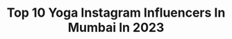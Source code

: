 ---
title: Top 10 Yoga Instagram Influencers In Mumbai In 2023
description: >-
  Find top yoga Instagram influencers in Mumbai in 2023. Most popular hashtags: #yoga #mumbai #fashion #love.
platform: Instagram
hits: 80
text_top: See the most popular Instagram influencers on inBeat.
text_bottom: inBeat holds 80 Instagram influencers like this in Mumbai, India for you to work with.
profiles:
  - username: "nishankguptaaa"
    fullname: >-
      👑 Nishank Gupta 👑
    bio: >-
      NEVER GIVE UP ✌ DM for paid promotion and collaboration 👇👇 📩Manged By : @zindagi.ki.sacchaai
    location: "India"
    followers: 8092
    engagement: 578
    commentsToLikes: 0.170968
    id: ckap20rarwvui0i782f91fncj
    verified: false
    hashtags: "#potraitphotography, #trending, #photography, #beautiful"
  - username: "rakul.preet143"
    fullname: >-
      Rakul Preet 💙
    bio: >-
      This is the Fan Club of Tollywood Star Rakul Preet Singh On insta.Follow us for Exclusive News,pic & Videos About Rakulpreet YouTube 👇
    location: "India"
    followers: 847338
    engagement: 108
    commentsToLikes: 0.002647
    id: ck5bwoe88m3d40i11ytygrn7s
    verified: false
    hashtags: "#hyderabad, #saipallavi, #samanthaakkineni, #repost"
  - username: "nishayogini"
    fullname: >-
      Nisha Dhaundiyal
    bio: >-
      25nov🎂 @mtvroadies Roadies Revolution 👑 Fuelled 💪 by @muscleblaze MissChd.🥇Fitnessmodel💪 Yoga Expert🤸PET🧑‍🏫 PaidCollaboration 📧
    location: "India"
    followers: 219164
    engagement: 506
    commentsToLikes: 0.011972
    id: ck8tbtcfpx2720j78h3e7a1av
    verified: false
    hashtags: "#reels, #trendingpic, #positivevibes, #lifestyleblogger"
  - username: "moryamajha"
    fullname: >-
      Morya Majha | INDIA
    bio: >-
      ● Official INSTAGRAM Page ● Mumbai, Maharashtra & India's Favourite #Ganpati Page . ◆ Use Hashtag - #Moryamajha ◆ Dm for Promotions / Collaborations
    location: "India"
    followers: 27796
    engagement: 350
    commentsToLikes: 0.013170
    id: ck14j2t2gicdu0i198h80mtxh
    verified: false
    hashtags: "#ganesha, #ganeshutsav2020, #mumbaibizarre, #panjim"
  - username: "barkhasingh0308"
    fullname: >-
      Barkha Singh
    bio: >-
      Actor | Content creator | Traveller Carpe Diem ✨ 🗺️ Travel. Lifestyle. Fashion. Animal lover ❤ Environmentalist 🌿 Karma 🙏 My session - Graphy select 👇
    location: "India"
    followers: 2593183
    engagement: 766
    commentsToLikes: 0.002536
    id: ck5ztqryn0yaq0i149lsvd6bp
    verified: true
    hashtags: "#staystylish, #tuesday, #partnered, #rooftop"
  - username: "nehaiyerofficial"
    fullname: >-
      Neha Sharma Iyer 💫🧿
    bio: >-
      On the journey to myself I've been so many people 🕊🌈 Actor | Model | Radio Jockey | Anchor | Single Mum💕 Grief Survivor 💟 Personal Blog 📸✍
    location: "India"
    followers: 107984
    engagement: 316
    commentsToLikes: 0.020324
    id: ck14iypdohs7x0i19hnrk4ckn
    verified: true
    hashtags: "#saree, #reels, #reelitfeelit, #reelkarofeelkaro"
  - username: "parthivgohil9"
    fullname: >-
      Parthiv Gohil
    bio: >-
      Singer Explorer Entrepreneur. I believe in making my opportunities not waiting for them. Passionate about the world music & Holistic life. Evolving...
    location: "India"
    followers: 118832
    engagement: 271
    commentsToLikes: 0.012433
    id: ck0w0107cbus30i19r2n2fyyv
    verified: true
    hashtags: "#gujarat, #mumbai, #bhfyp, #ahmedabad"
  - username: "smritiqueen18"
    fullname: >-
      smriti mandhana
    bio: >-
      Indian women's #cricket team🇮🇳 This is fanpage Professional Cricketer🏏🏏 10k🔓 Follow the page for new updates
    location: "India"
    followers: 10006
    engagement: 2452
    commentsToLikes: 0.004571
    id: ckf5r8f6nbr950j23aks3lbh2
    verified: false
    hashtags: "#indiancricket, #kingkohli, #yoga, #klrahul"
  - username: "scorpio.puja"
    fullname: >-
      PUJA NEGI || CONTENT CREATOR
    bio: >-
      Fashion. Beauty. Lifestyle & Travel Mail for paid collaboration
    location: "India"
    followers: 22734
    engagement: 288
    commentsToLikes: 0.312250
    id: ck15uxsfqp09j0i19wjowrqma
    verified: false
    hashtags: "#instafashion, #reels, #fashionblogger, #explorepage"
  - username: "pro_sagar.makwana"
    fullname: >-
      SAGAR MAKWANA
    bio: >-
      Athlete @fitsy.in 🏋🏽‍♂️ @massivelements💼 🏆OLYMPIAINDIA 4th 🏆GOA JERAI 1st2017 🏆JERAI WBFF 2nd 2017 🏆ALIBAGH 1st2017 🏆NAVODIT MUM 4th
    location: "India"
    followers: 49277
    engagement: 171
    commentsToLikes: 0.017606
    id: ck9wglejmtxgv0j78pchir30b
    verified: false
    hashtags: "#reelsinstagram, #model, #gym, #procard"
---